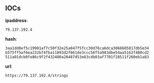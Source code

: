
## IOCs

__ipaddress__:

```text
79.137.192.4
```
__hash__:

```text
3aa1dd8ef5c19901af7c50f32e25a047f5fcc30d76ca6dca3068605817db5e34
b575ff5af6ea232b74fba11893d2f861de3ccc56f5a983dbe54aa5162f480cd2
511a01dcb0fe86c9f2f432400a28487d53e83cdb03af7701f28511f260eb1a83
```
__url__:

```text
https://79.137.192.4/strings
```